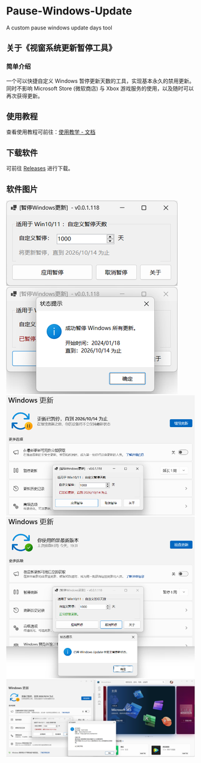 # Pause-Windows-Update
A custom pause windows update days tool

## 关于《视窗系统更新暂停工具》

### 简单介绍

一个可以快捷自定义 Windows 暂停更新天数的工具，实现基本永久的禁用更新。
同时不影响 Microsoft Store (微软商店) 与 Xbox 游戏服务的使用，以及随时可以再次获得更新。

## 使用教程

查看使用教程可前往：[使用教学 - 文档](https://docs.nullcraft.org/software/pause-windows-update/tutorial)

## 下载软件

可前往 [Releases](https://github.com/FastChen/Pause-Windows-Update/releases) 进行下载。

## 软件图片

![1](/images/pause-windows-update_1.png)
![2](/images/pause-windows-update_2.png)
![3](/images/pause-windows-update_3.png)
![4](/images/pause-windows-update_4.png)
![5](/images/pause-windows-update_5.png)